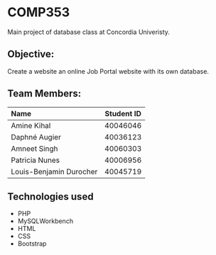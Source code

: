 # COMP353
Main project of database class at Concordia Univeristy. 

## Objective:
Create a website an online Job Portal website with its own database.

## Team Members:

| Name                    |Student ID|
|:------------------------|:--------:|
| Amine Kihal    | 40046046 |
| Daphné Augier     | 40036123 |
| Amneet Singh    | 40060303 |
| Patricia Nunes    | 40006956 |
| Louis-Benjamin Durocher    | 40045719 |

## Technologies used
* PHP
* MySQLWorkbench
* HTML
* CSS
* Bootstrap


